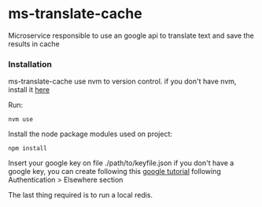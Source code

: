 # ms-translate-cache
Microservice responsible to use an google api to translate text and save the results in cache

### Installation

ms-translate-cache use nvm to version control.
if you don't have nvm, install it [here](https://github.com/creationix/nvm/blob/master/README.md)

Run:

```
nvm use
```
Install the node package modules used on project:
```
npm install
```

Insert your google key on file ./path/to/keyfile.json
if you don't have a google key, you can create following this [google tutorial](https://github.com/GoogleCloudPlatform/google-cloud-node/blob/master/README.md) following Authentication > Elsewhere section

The last thing required is to run a local redis.